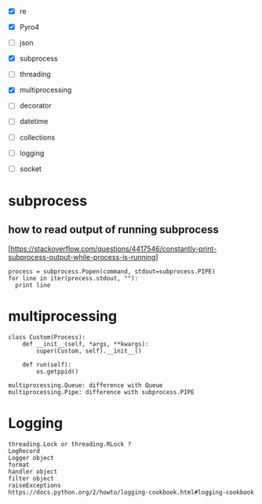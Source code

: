 
- [x] re
- [x] Pyro4
- [ ] json
- [x] subprocess
- [ ] threading
- [x] multiprocessing
- [ ] decorator
- [ ] datetime
- [ ] collections
- [ ] logging
- [ ] socket 


# subprocess
## how to read output of running subprocess
[https://stackoverflow.com/questions/4417546/constantly-print-subprocess-output-while-process-is-running]
    
    process = subprocess.Popen(command, stdout=subprocess.PIPE)
    for line in iter(process.stdout, ""):
      print line


# multiprocessing
    class Custom(Process):
        def __init__(self, *args, **kwargs):
            super(Custom, self).__init__()
        
        def run(self):
            os.getppid()
    
    multiprocessing.Queue: difference with Queue
    multiprocessing.Pipe: difference with subprocess.PIPE



# Logging
    threading.Lock or threading.RLock ?
    LogRecord
    Logger object
    format
    handler object
    filter object
    raiseExceptions
    https://docs.python.org/2/howto/logging-cookbook.html#logging-cookbook
